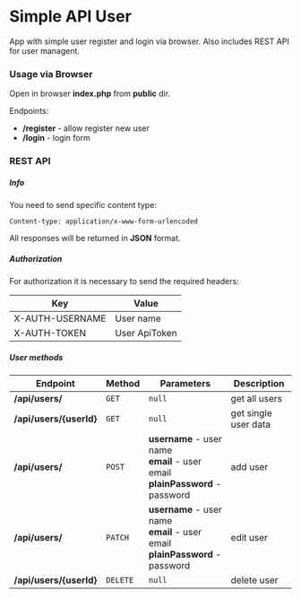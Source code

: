 # Simple API User

App with simple user register and login via browser. Also includes REST API for user managent.

### Usage via Browser

Open in browser **index.php** from **public** dir.

Endpoints:
- **/register** - allow register new user
- **/login** - login form


### REST API
##### Info
You need to send specific content type:
```
Content-type: application/x-www-form-urlencoded
```
All responses will be returned in **JSON** format.

##### Authorization
For authorization it is necessary to send the required headers:

| Key | Value |
| ------ | ------ |
| X-AUTH-USERNAME | User name |
| X-AUTH-TOKEN | User ApiToken |

##### User methods

| Endpoint | Method | Parameters | Description |
| ------ | ------ | ------ | ------ | 
| **/api/users/** | `GET` | ```null``` | get all users |
| **/api/users/{userId}** | `GET` | ```null``` | get single user data |
| **/api/users/** | `POST` | **username** - user name <br> **email** - user email <br> **plainPassword** - password | add user |
| **/api/users/** | `PATCH` | **username** - user name <br> **email** - user email <br> **plainPassword** - password | edit user |
| **/api/users/{userId}** | `DELETE` | ```null``` | delete user |

